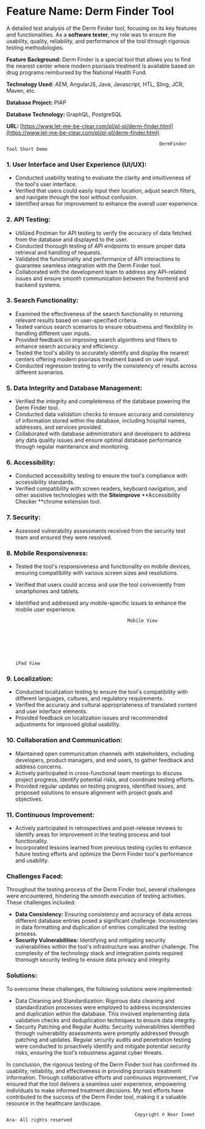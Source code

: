 
# **Feature Name: Derm Finder Tool**

A detailed test analysis of the Derm Finder tool, focusing on its key features and functionalities. As a **software tester**, my role was to ensure the usability, quality, reliability, and performance of the tool through rigorous testing methodologies.

**Feature Background:** Derm Finder is a special tool that allows you to find the nearest center where modern psoriasis treatment is available based on drug programs reimbursed by the National Health Fund.

**Technology Used:** AEM, AngularJS, Java, Javascript, HTL, Sling, JCR, Maven, etc.

**Database Project:** PIAP 

**Database Technology:** GraphQL, PostgreSQL

**URL:** [https://www.let-me-be-clear.com/pl/pl-pl/derm-finder.html](https://www.let-me-be-clear.com/pl/pl-pl/derm-finder.html)







                                                            DermFinder Tool Short Demo


### **1. User Interface and User Experience (UI/UX):**



* Conducted usability testing to evaluate the clarity and intuitiveness of the tool's user interface.
* Verified that users could easily input their location, adjust search filters, and navigate through the tool without confusion.
* Identified areas for improvement to enhance the overall user experience.


### **2. API Testing:**



*  Utilized Postman for API testing to verify the accuracy of data fetched from the database and displayed to the user.
*  Conducted thorough testing of API endpoints to ensure proper data retrieval and handling of requests.
* Validated the functionality and performance of API interactions to guarantee seamless integration with the Derm Finder tool.
*  Collaborated with the development team to address any API-related issues and ensure smooth communication between the frontend and backend systems.


### **3. Search Functionality:**



* Examined the effectiveness of the search functionality in returning relevant results based on user-specified criteria.
* Tested various search scenarios to ensure robustness and flexibility in handling different user inputs.
* Provided feedback on improving search algorithms and filters to enhance search accuracy and efficiency.
* Tested the tool's ability to accurately identify and display the nearest centers offering modern psoriasis treatment based on user input.
* Conducted regression testing to verify the consistency of results across different scenarios.



### **5. Data Integrity and Database Management:**



* Verified the integrity and completeness of the database powering the Derm Finder tool.
* Conducted data validation checks to ensure accuracy and consistency of information stored within the database, including hospital names, addresses, and services provided.
* Collaborated with database administrators and developers to address any data quality issues and ensure optimal database performance through regular maintenance and monitoring.


### **6. Accessibility:**



* Conducted accessibility testing to ensure the tool's compliance with accessibility standards.
* Verified compatibility with screen readers, keyboard navigation, and other assistive technologies with the **Siteimprove** **Accessibility Checker **chrome extension tool.



### **7. Security:**



* Assessed vulnerability assessments received from the security test team and ensured they were resolved.


### **8. Mobile Responsiveness:**



* Tested the tool's responsiveness and functionality on mobile devices, ensuring compatibility with various screen sizes and resolutions.
* Verified that users could access and use the tool conveniently from smartphones and tablets.
* Identified and addressed any mobile-specific issues to enhance the mobile user experience.

                    


                                               Mobile View


 



                                                                            iPad View


### **9. Localization:**



* Conducted localization testing to ensure the tool's compatibility with different languages, cultures, and regulatory requirements.
* Verified the accuracy and cultural appropriateness of translated content and user interface elements.
* Provided feedback on localization issues and recommended adjustments for improved global usability.


### **10. Collaboration and Communication:**



* Maintained open communication channels with stakeholders, including developers, product managers, and end users, to gather feedback and address concerns.
* Actively participated in cross-functional team meetings to discuss project progress, identify potential risks, and coordinate testing efforts.
* Provided regular updates on testing progress, identified issues, and proposed solutions to ensure alignment with project goals and objectives.


### **11. Continuous Improvement:**



* Actively participated in retrospectives and post-release reviews to identify areas for improvement in the testing process and tool functionality.
* Incorporated lessons learned from previous testing cycles to enhance future testing efforts and optimize the Derm Finder tool's performance and usability.


### **Challenges Faced:**

Throughout the testing process of the Derm Finder tool, several challenges were encountered, hindering the smooth execution of testing activities. These challenges included:



* **Data Consistency:** Ensuring consistency and accuracy of data across different database entries posed a significant challenge. Inconsistencies in data formatting and duplication of entries complicated the testing process.
* **Security Vulnerabilities:** Identifying and mitigating security vulnerabilities within the tool's infrastructure was another challenge. The complexity of the technology stack and integration points required thorough security testing to ensure data privacy and integrity.


### **Solutions:**

To overcome these challenges, the following solutions were implemented:



* Data Cleaning and Standardization: Rigorous data cleaning and standardization processes were employed to address inconsistencies and duplication within the database. This involved implementing data validation checks and deduplication techniques to ensure data integrity.
* Security Patching and Regular Audits: Security vulnerabilities identified through vulnerability assessments were promptly addressed through patching and updates. Regular security audits and penetration testing were conducted to proactively identify and mitigate potential security risks, ensuring the tool's robustness against cyber threats.

In conclusion, the rigorous testing of the Derm Finder tool has confirmed its usability, reliability, and effectiveness in providing psoriasis treatment information. Through collaborative efforts and continuous improvement, I've ensured that the tool delivers a seamless user experience, empowering individuals to make informed treatment decisions. My test efforts have contributed to the success of the Derm Finder tool, making it a valuable resource in the healthcare landscape.

                                                   Copyright © Noor Ismot Ara- All rights reserved 
